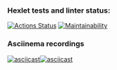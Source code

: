 ### Hexlet tests and linter status:
[![Actions Status](https://github.com/1tanat/java-project-61/actions/workflows/hexlet-check.yml/badge.svg)](https://github.com/1tanat/java-project-61/actions)
[![Maintainability](https://api.codeclimate.com/v1/badges/0d96e6a2d10ed217290b/maintainability)](https://codeclimate.com/github/1tanat/java-project-61/maintainability)
### Asciinema recordings
[![asciicast](https://asciinema.org/a/PTFhVX3q2KskLCg70UKINY0mc.svg)](https://asciinema.org/a/PTFhVX3q2KskLCg70UKINY0mc)[![asciicast](https://asciinema.org/a/t80IvNRGeDTWpgUXzNu5gvjDC.svg)](https://asciinema.org/a/t80IvNRGeDTWpgUXzNu5gvjDC)
